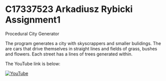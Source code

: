 # C17337523 Arkadiusz Rybicki Assignment1

Procedural City Generator 

The program generates a city with skyscrappers and smaller bulidings. The are cars that drive themselves in straight lines and fields of grass, bushes and flowers. Each street has a lines of trees generated within.

The YouTube link is below:

[![YouTube](http://img.https://youtu.be/CUSXBBhUEfc/0.jpg)](https://www.youtube.com/watch?v=CUSXBBhUEfc)



